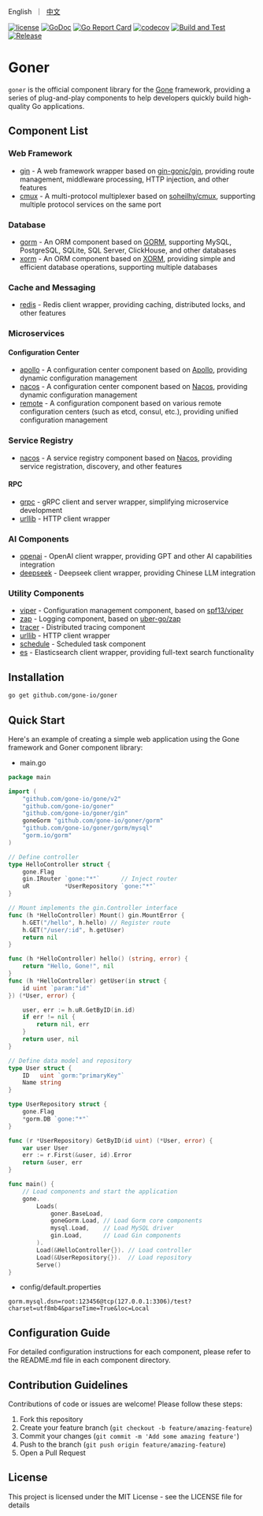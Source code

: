 <p align="left">
   English&nbsp ｜&nbsp <a href="README_CN.md">中文</a>
</p>

[![license](https://img.shields.io/badge/license-MIT-blue)](LICENSE)
[![GoDoc](https://pkg.go.dev/badge/github.com/gone-io/goner.jsonvalue?utm_source=godoc)](http://godoc.org/github.com/gone-io/goner)
[![Go Report Card](https://goreportcard.com/badge/github.com/gone-io/goner)](https://goreportcard.com/report/github.com/gone-io/goner)
[![codecov](https://codecov.io/gh/gone-io/goner/graph/badge.svg?token=H3CROTTDZ1)](https://codecov.io/gh/gone-io/goner)
[![Build and Test](https://github.com/gone-io/goner/actions/workflows/go.yml/badge.svg)](https://github.com/gone-io/goner/actions/workflows/go.yml)
[![Release](https://img.shields.io/github/release/gone-io/goner.svg?style=flat-square)](https://github.com/gone-io/goner/releases)

# Goner

`goner` is the official component library for the [Gone](https://github.com/gone-io/gone) framework, providing a series of plug-and-play components to help developers quickly build high-quality Go applications.

## Component List

### Web Framework
- [gin](./gin) - A web framework wrapper based on [gin-gonic/gin](https://github.com/gin-gonic/gin), providing route management, middleware processing, HTTP injection, and other features
- [cmux](./cmux) - A multi-protocol multiplexer based on [soheilhy/cmux](https://github.com/soheilhy/cmux), supporting multiple protocol services on the same port

### Database
- [gorm](./gorm) - An ORM component based on [GORM](https://gorm.io/), supporting MySQL, PostgreSQL, SQLite, SQL Server, ClickHouse, and other databases
- [xorm](./xorm) - An ORM component based on [XORM](https://xorm.io/), providing simple and efficient database operations, supporting multiple databases

### Cache and Messaging
- [redis](./redis) - Redis client wrapper, providing caching, distributed locks, and other features

### Microservices
#### Configuration Center
- [apollo](./apollo) - A configuration center component based on [Apollo](https://www.apolloconfig.com/), providing dynamic configuration management
- [nacos](./nacos) - A configuration center component based on [Nacos](https://nacos.io/), providing dynamic configuration management
- [remote](./viper/remote) - A configuration component based on various remote configuration centers (such as etcd, consul, etc.), providing unified configuration management

### Service Registry
- [nacos](./nacos) - A service registry component based on [Nacos](https://nacos.io/), providing service registration, discovery, and other features

#### RPC
- [grpc](./grpc) - gRPC client and server wrapper, simplifying microservice development
- [urllib](./urllib) - HTTP client wrapper

### AI Components
- [openai](./openai) - OpenAI client wrapper, providing GPT and other AI capabilities integration
- [deepseek](./deepseek) - Deepseek client wrapper, providing Chinese LLM integration

### Utility Components
- [viper](./viper) - Configuration management component, based on [spf13/viper](https://github.com/spf13/viper)
- [zap](./zap) - Logging component, based on [uber-go/zap](https://github.com/uber-go/zap)
- [tracer](./tracer) - Distributed tracing component
- [urllib](./urllib) - HTTP client wrapper
- [schedule](./schedule) - Scheduled task component
- [es](./es) - Elasticsearch client wrapper, providing full-text search functionality

## Installation
```bash
go get github.com/gone-io/goner
```

## Quick Start

Here's an example of creating a simple web application using the Gone framework and Goner component library:

- main.go
```go
package main

import (
	"github.com/gone-io/gone/v2"
	"github.com/gone-io/goner"
	"github.com/gone-io/goner/gin"
	goneGorm "github.com/gone-io/goner/gorm"
	"github.com/gone-io/goner/gorm/mysql"
	"gorm.io/gorm"
)

// Define controller
type HelloController struct {
	gone.Flag
	gin.IRouter `gone:"*"`      // Inject router
	uR          *UserRepository `gone:"*"`
}

// Mount implements the gin.Controller interface
func (h *HelloController) Mount() gin.MountError {
	h.GET("/hello", h.hello) // Register route
	h.GET("/user/:id", h.getUser)
	return nil
}

func (h *HelloController) hello() (string, error) {
	return "Hello, Gone!", nil
}
func (h *HelloController) getUser(in struct {
	id uint `param:"id"`
}) (*User, error) {

	user, err := h.uR.GetByID(in.id)
	if err != nil {
		return nil, err
	}
	return user, nil
}

// Define data model and repository
type User struct {
	ID   uint `gorm:"primaryKey"`
	Name string
}

type UserRepository struct {
	gone.Flag
	*gorm.DB `gone:"*"`
}

func (r *UserRepository) GetByID(id uint) (*User, error) {
	var user User
	err := r.First(&user, id).Error
	return &user, err
}

func main() {
	// Load components and start the application
	gone.
		Loads(
			goner.BaseLoad,
			goneGorm.Load, // Load Gorm core components
			mysql.Load,    // Load MySQL driver
			gin.Load,      // Load Gin components
		).
		Load(&HelloController{}). // Load controller
		Load(&UserRepository{}).  // Load repository
		Serve()
}
```

- config/default.properties
```init
gorm.mysql.dsn=root:123456@tcp(127.0.0.1:3306)/test?charset=utf8mb4&parseTime=True&loc=Local
```

## Configuration Guide

For detailed configuration instructions for each component, please refer to the README.md file in each component directory.

## Contribution Guidelines

Contributions of code or issues are welcome! Please follow these steps:

1. Fork this repository
2. Create your feature branch (`git checkout -b feature/amazing-feature`)
3. Commit your changes (`git commit -m 'Add some amazing feature'`)
4. Push to the branch (`git push origin feature/amazing-feature`)
5. Open a Pull Request

## License

This project is licensed under the MIT License - see the LICENSE file for details